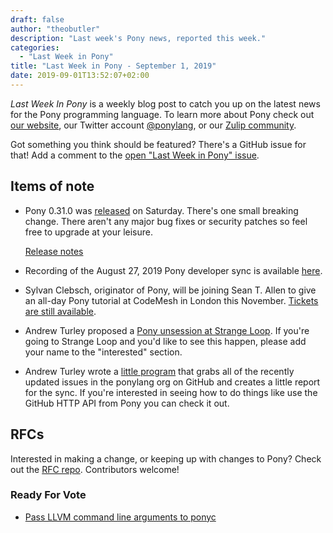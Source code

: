 ```yaml
---
draft: false
author: "theobutler"
description: "Last week's Pony news, reported this week."
categories:
  - "Last Week in Pony"
title: "Last Week in Pony - September 1, 2019"
date: 2019-09-01T13:52:07+02:00
---
```

_Last Week In Pony_ is a weekly blog post to catch you up on the latest news for the Pony programming language. To learn more about Pony check out [our website](https://ponylang.io), our Twitter account [@ponylang](https://twitter.com/ponylang), or our [Zulip community](https://ponylang.zulipchat.com).

Got something you think should be featured? There's a GitHub issue for that! Add a comment to the [open "Last Week in Pony" issue](https://github.com/ponylang/ponylang.github.io/issues?q=is%3Aissue+is%3Aopen+label%3Alast-week-in-pony).

<!--more-->

## Items of note

- Pony 0.31.0 was [released](https://www.ponylang.io/blog/2019/08/0.31.0-released/) on Saturday. There's one small breaking change. There aren't any major bug fixes or security patches so feel free to upgrade at your leisure.

    [Release notes](https://www.ponylang.io/blog/2019/08/0.31.0-released/)

- Recording of the August 27, 2019 Pony developer sync is available [here](https://sync-recordings.ponylang.io/r/2019_08_27.m4a).

- Sylvan Clebsch, originator of Pony, will be joining Sean T. Allen to give an all-day Pony tutorial at CodeMesh in London this November. [Tickets are still available](https://codesync.global/conferences/code-mesh-ldn/tutorial/?utm_source=Twitter&utm_medium=Code%20Sync&utm_campaign=Code%20Mesh%20LDN%2019/#18oo-programming-with-pony).

- Andrew Turley proposed a [Pony unsession at Strange Loop](https://github.com/strangeloop/StrangeLoop2019/wiki/Unsessions#getting-in-the-saddle-with-the-pony-programming-language). If you're going to Strange Loop and you'd like to see this happen, please add your name to the "interested" section.

- Andrew Turley wrote a [little program](https://github.com/aturley/pony-sync-helper) that grabs all of the recently updated issues in the ponylang org on GitHub and creates a little report for the sync. If you're interested in seeing how to do things like use the GitHub HTTP API from Pony you can check it out.

## RFCs

Interested in making a change, or keeping up with changes to Pony? Check out the [RFC repo](https://github.com/ponylang/rfcs). Contributors welcome!

### Ready For Vote

- [Pass LLVM command line arguments to ponyc](https://github.com/ponylang/rfcs/pull/153)

